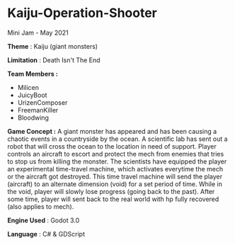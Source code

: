 # Kaiju-Operation-Shooter
Mini Jam - May 2021

**Theme** : Kaiju (giant monsters)

**Limitation** : Death Isn't The End

**Team Members :**
- Milicen
- JuicyBoot
- UrizenComposer
- FreemanKiller
- Bloodwing

**Game Concept :** 
A giant monster has appeared and has been causing a chaotic events in a countryside by the ocean.
A scientific lab has sent out a robot that will cross the ocean to the location in need of support.
Player controls an aircraft to escort and protect the mech from enemies that tries to stop us from killing the monster.
The scientists have equipped the player an experimental time-travel machine, which activates everytime the mech or the aircraft got destroyed.
This time travel machine will send the player (aircraft) to an alternate dimension (void) for a set period of time.
While in the void, player will slowly lose progress (going back to the past).
After some time, player will sent back to the real world with hp fully recovered (also applies to mech).

**Engine Used** : Godot 3.0

**Language** : C# & GDScript
